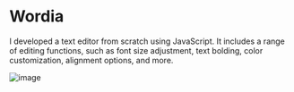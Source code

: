 # Wordia
I developed a text editor from scratch using JavaScript. It includes a range of editing functions, such as font size adjustment, text bolding, color customization, alignment options, and more.

![image](https://github.com/user-attachments/assets/b8fd88b9-c45e-41ed-970d-cd538847332c)
